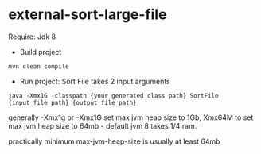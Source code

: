 # external-sort-large-file
Require: Jdk 8

- Build project

`mvn clean compile`

- Run project: Sort File takes 2 input arguments

`java -Xmx1G -classpath {your generated class path} SortFile {input_file_path} {output_file_path}`

generally -Xmx1g or -Xmx1G set max jvm heap size to 1Gb, Xmx64M to set max jvm heap size to 64mb - default jvm 8 takes 1/4 ram.

practically minimum max-jvm-heap-size is usually at least 64mb
